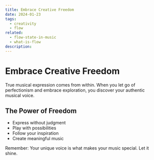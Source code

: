 ```yaml
---
title: Embrace Creative Freedom
date: 2024-01-23
tags:
  - creativity
  - flow
related:
  - flow-state-in-music
  - what-is-flow
description:
---
```


# Embrace Creative Freedom

True musical expression comes from within. When you let go of perfectionism and embrace exploration, you discover your authentic musical voice.

## The Power of Freedom
- Express without judgment
- Play with possibilities
- Follow your inspiration
- Create meaningful music

Remember: Your unique voice is what makes your music special. Let it shine.